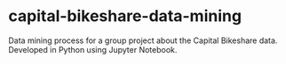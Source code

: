 # capital-bikeshare-data-mining
Data mining process for a group project about the Capital Bikeshare data. Developed in Python using Jupyter Notebook.
